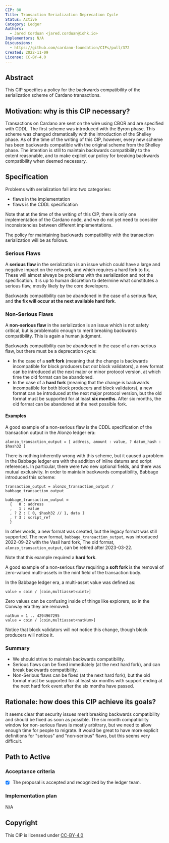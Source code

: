 ```yaml
---
CIP: 80
Title: Transaction Serialization Deprecation Cycle
Status: Active
Category: Ledger
Authors:
  - Jared Corduan <jared.corduan@iohk.io>
Implementors: N/A
Discussions:
  - https://github.com/cardano-foundation/CIPs/pull/372
Created: 2022-11-09
License: CC-BY-4.0
---
```


## Abstract

This CIP specifies a policy for the backwards compatibility of the serialization scheme of
Cardano transactions.

## Motivation: why is this CIP necessary?

Transactions on Cardano are sent on the wire using CBOR and are specified with CDDL.
The first scheme was introduced with the Byron phase.
This scheme was changed dramatically with the introduction of the Shelley phase.
As of the time of the writing of this CIP, however, every new scheme has been backwards
compatible with the original scheme from the Shelley phase.
The intention is still to maintain backwards compatibility to the extent reasonable,
and to make explicit our policy for breaking backwards compatibility when deemed necessary.

## Specification

Problems with serialization fall into two categories:
* flaws in the implementation
* flaws is the CDDL specification

Note that at the time of the writing of this CIP, there is only one implementation of the Cardano
node, and we do not yet need to consider inconsistencies between different implementations.

The policy for maintaining backwards compatibility with the transaction serialization will be
as follows.

### Serious Flaws

A **serious flaw** in the serialization is an issue which could have a large and negative impact
on the network, and which requires a hard fork to fix.
These will almost always be problems with the serialization and not the specification.
It is up to human discretion to determine what constitutes a serious flaw,
mostly likely by the core developers.

Backwards compatibility can be abandoned in the case of a serious flaw,
and **the fix will occur at the next available hard fork**.

### Non-Serious Flaws

A **non-serious flaw** in the serialization is an issue which is not safety critical,
but is problematic enough to merit breaking backwards compatibility.
This is again a human judgment.

Backwards compatibility can be abandoned in the case of a non-serious flaw,
but there must be a deprecation cycle:
* In the case of a **soft fork** (meaning that the change is backwards incompatible for
  block producers but *not* block validators),
  a new format can be introduced at the next major or minor protocol version,
  at which time the old format can be abandoned.
* In the case of a **hard fork** (meaning that the change is backwards incompatible for
  both block producers and block validators),
  a new format can be introduced at the next major protocol version,
  but the old format must be supported for at least **six months**.
  After six months, the old format can be abandoned at the next possible fork.

#### Examples

A good example of a non-serious flaw is the CDDL specification of the transaction output in the
Alonzo ledger era:

```
alonzo_transaction_output = [ address, amount : value, ? datum_hash : $hash32 ]
```

There is nothing inherently wrong with this scheme, but it caused a problem in the Babbage ledger
era with the addition of inline datums and script references.
In particular, there were two new optional fields, and there was mutual exclusivity.
In order to maintain backwards compatibility, Babbage introduced this scheme:

```
transaction_output = alonzo_transaction_output / babbage_transaction_output

babbage_transaction_output =
  {   0 : address
  ,   1 : value
  , ? 2 : [ 0, $hash32 // 1, data ]
  , ? 3 : script_ref
  }
```

In other words, a new format was created, but the legacy format was still supported.
The new format, `babbage_transaction_output`, was introduced 2022-09-22 with the Vasil hard fork,
The old format, `alonzo_transaction_output`, can be retired after 2023-03-22.

Note that this example required a **hard fork**.

A good example of a non-serious flaw requiring a **soft fork** is the removal
of zero-valued multi-assets in the mint field of the transaction body.

In the Babbage ledger era, a multi-asset value was defined as:

```
value = coin / [coin,multiasset<uint>]
```

Zero values can be confusing inside of things like explorers, so in the Conway era they are removed:

```
natNum = 1 .. 4294967295
value = coin / [coin,multiasset<natNum>]
```

Notice that block validators will not notice this change, though block producers will notice it.

### Summary

* We should strive to maintain backwards compatibility.
* Serious flaws can be fixed immediately (at the next hard fork), and can break backwards
  compatibility.
* Non-Serious flaws can be fixed (at the next hard fork), but the old format
  must be supported for at least six months with support ending at the next hard fork event after
  the six months have passed.

## Rationale: how does this CIP achieve its goals?

It seems clear that security issues merit breaking backwards compatibility and should be fixed
as soon as possible.
The six month compatibility window for non-serious flaws is mostly
arbitrary, but we need to allow enough time for people to migrate.
It would be great to have more explicit definitions for "serious" and "non-serious" flaws,
but this seems very difficult.

## Path to Active

### Acceptance criteria

- [x] The proposal is accepted and recognized by the ledger team.

### Implementation plan

N/A

## Copyright

This CIP is licensed under [CC-BY-4.0](https://creativecommons.org/licenses/by/4.0/legalcode)
